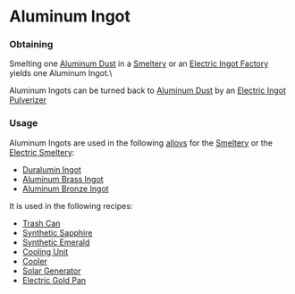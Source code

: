 # Aluminum Ingot

### Obtaining

Smelting one [Aluminum Dust](https://github.com/Slimefun/Slimefun4/wiki/Aluminum-Dust) in a [Smeltery](https://github.com/Slimefun/Slimefun4/wiki/Smeltery) or an [Electric Ingot Factory](https://github.com/Slimefun/Slimefun4/wiki/Electric-Ingot-Factory) yields one Aluminum Ingot.\


Aluminum Ingots can be turned back to [Aluminum Dust](https://github.com/Slimefun/Slimefun4/wiki/Aluminum-Dust) by an [Electric Ingot Pulverizer](https://github.com/Slimefun/Slimefun4/wiki/Electric-Ingot-Pulverizer)

### Usage

Aluminum Ingots are used in the following [alloys](https://github.com/Slimefun/Slimefun4/wiki/Ingots#Alloys) for the [Smeltery](https://github.com/Slimefun/Slimefun4/wiki/Smeltery) or the [Electric Smeltery](https://github.com/Slimefun/Slimefun4/wiki/Electric-Smeltery):

* [Duralumin Ingot](https://github.com/Slimefun/Slimefun4/wiki/Duralumin-Ingot)
* [Aluminum Brass Ingot](https://github.com/Slimefun/Slimefun4/wiki/Aluminum-Brass-Ingot)
* [Aluminum Bronze Ingot](https://github.com/Slimefun/Slimefun4/wiki/Aluminum-Bronze-Ingot)

It is used in the following recipes:

* [Trash Can](https://github.com/Slimefun/Slimefun4/wiki/Trash-Can)
* [Synthetic Sapphire](https://github.com/Slimefun/Slimefun4/wiki/Synthetic-Sapphire)
* [Synthetic Emerald](https://github.com/Slimefun/Slimefun4/wiki/Synthetic-Emerald)
* [Cooling Unit](https://github.com/Slimefun/Slimefun4/wiki/Cooling-Unit)
* [Cooler](https://github.com/Slimefun/Slimefun4/wiki/Cooler)
* [Solar Generator](https://github.com/Slimefun/Slimefun4/wiki/Solar-Generator)
* [Electric Gold Pan](https://github.com/Slimefun/Slimefun4/wiki/Electric-Gold-Pan)
